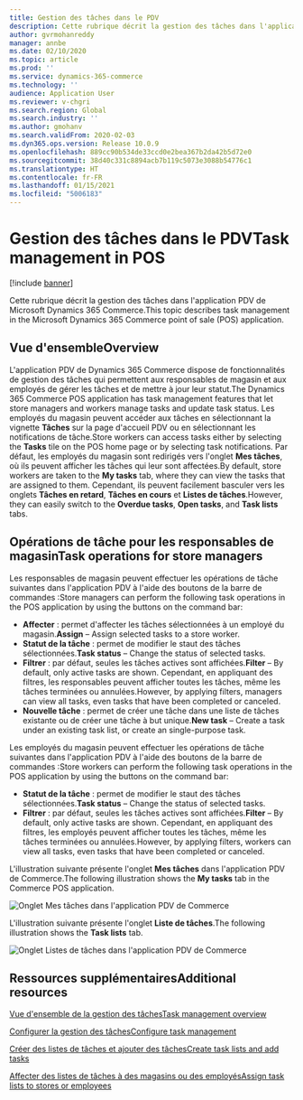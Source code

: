 ```yaml
---
title: Gestion des tâches dans le PDV
description: Cette rubrique décrit la gestion des tâches dans l'application PDV de Microsoft Dynamics 365 Commerce.
author: gvrmohanreddy
manager: annbe
ms.date: 02/10/2020
ms.topic: article
ms.prod: ''
ms.service: dynamics-365-commerce
ms.technology: ''
audience: Application User
ms.reviewer: v-chgri
ms.search.region: Global
ms.search.industry: ''
ms.author: gmohanv
ms.search.validFrom: 2020-02-03
ms.dyn365.ops.version: Release 10.0.9
ms.openlocfilehash: 889cc90b534de33ccd0e2bea367b2da42b5d72e0
ms.sourcegitcommit: 38d40c331c8894acb7b119c5073e3088b54776c1
ms.translationtype: HT
ms.contentlocale: fr-FR
ms.lasthandoff: 01/15/2021
ms.locfileid: "5006183"
---
```

# <a name="task-management-in-pos"></a><span data-ttu-id="6b58c-103">Gestion des tâches dans le PDV</span><span class="sxs-lookup"><span data-stu-id="6b58c-103">Task management in POS</span></span>

[!include [banner](includes/banner.md)]

<span data-ttu-id="6b58c-104">Cette rubrique décrit la gestion des tâches dans l'application PDV de Microsoft Dynamics 365 Commerce.</span><span class="sxs-lookup"><span data-stu-id="6b58c-104">This topic describes task management in the Microsoft Dynamics 365 Commerce point of sale (POS) application.</span></span>

## <a name="overview"></a><span data-ttu-id="6b58c-105">Vue d'ensemble</span><span class="sxs-lookup"><span data-stu-id="6b58c-105">Overview</span></span>

<span data-ttu-id="6b58c-106">L'application PDV de Dynamics 365 Commerce dispose de fonctionnalités de gestion des tâches qui permettent aux responsables de magasin et aux employés de gérer les tâches et de mettre à jour leur statut.</span><span class="sxs-lookup"><span data-stu-id="6b58c-106">The Dynamics 365 Commerce POS application has task management features that let store managers and workers manage tasks and update task status.</span></span> <span data-ttu-id="6b58c-107">Les employés du magasin peuvent accéder aux tâches en sélectionnant la vignette **Tâches** sur la page d'accueil PDV ou en sélectionnant les notifications de tâche.</span><span class="sxs-lookup"><span data-stu-id="6b58c-107">Store workers can access tasks either by selecting the **Tasks** tile on the POS home page or by selecting task notifications.</span></span> <span data-ttu-id="6b58c-108">Par défaut, les employés du magasin sont redirigés vers l'onglet **Mes tâches**, où ils peuvent afficher les tâches qui leur sont affectées.</span><span class="sxs-lookup"><span data-stu-id="6b58c-108">By default, store workers are taken to the **My tasks** tab, where they can view the tasks that are assigned to them.</span></span> <span data-ttu-id="6b58c-109">Cependant, ils peuvent facilement basculer vers les onglets **Tâches en retard**, **Tâches en cours** et **Listes de tâches**.</span><span class="sxs-lookup"><span data-stu-id="6b58c-109">However, they can easily switch to the **Overdue tasks**, **Open tasks**, and **Task lists** tabs.</span></span>

## <a name="task-operations-for-store-managers"></a><span data-ttu-id="6b58c-110">Opérations de tâche pour les responsables de magasin</span><span class="sxs-lookup"><span data-stu-id="6b58c-110">Task operations for store managers</span></span>

<span data-ttu-id="6b58c-111">Les responsables de magasin peuvent effectuer les opérations de tâche suivantes dans l'application PDV à l'aide des boutons de la barre de commandes :</span><span class="sxs-lookup"><span data-stu-id="6b58c-111">Store managers can perform the following task operations in the POS application by using the buttons on the command bar:</span></span>

- <span data-ttu-id="6b58c-112">**Affecter** : permet d'affecter les tâches sélectionnées à un employé du magasin.</span><span class="sxs-lookup"><span data-stu-id="6b58c-112">**Assign** – Assign selected tasks to a store worker.</span></span>
- <span data-ttu-id="6b58c-113">**Statut de la tâche** : permet de modifier le staut des tâches sélectionnées.</span><span class="sxs-lookup"><span data-stu-id="6b58c-113">**Task status** – Change the status of selected tasks.</span></span>
- <span data-ttu-id="6b58c-114">**Filtrer** : par défaut, seules les tâches actives sont affichées.</span><span class="sxs-lookup"><span data-stu-id="6b58c-114">**Filter** – By default, only active tasks are shown.</span></span> <span data-ttu-id="6b58c-115">Cependant, en appliquant des filtres, les responsables peuvent afficher toutes les tâches, même les tâches terminées ou annulées.</span><span class="sxs-lookup"><span data-stu-id="6b58c-115">However, by applying filters, managers can view all tasks, even tasks that have been completed or canceled.</span></span>
- <span data-ttu-id="6b58c-116">**Nouvelle tâche** : permet de créer une tâche dans une liste de tâches existante ou de créer une tâche à but unique.</span><span class="sxs-lookup"><span data-stu-id="6b58c-116">**New task** – Create a task under an existing task list, or create an single-purpose task.</span></span>

<span data-ttu-id="6b58c-117">Les employés du magasin peuvent effectuer les opérations de tâche suivantes dans l'application PDV à l'aide des boutons de la barre de commandes :</span><span class="sxs-lookup"><span data-stu-id="6b58c-117">Store workers can perform the following task operations in the POS application by using the buttons on the command bar:</span></span>

- <span data-ttu-id="6b58c-118">**Statut de la tâche** : permet de modifier le staut des tâches sélectionnées.</span><span class="sxs-lookup"><span data-stu-id="6b58c-118">**Task status** – Change the status of selected tasks.</span></span>
- <span data-ttu-id="6b58c-119">**Filtrer** : par défaut, seules les tâches actives sont affichées.</span><span class="sxs-lookup"><span data-stu-id="6b58c-119">**Filter** – By default, only active tasks are shown.</span></span> <span data-ttu-id="6b58c-120">Cependant, en appliquant des filtres, les employés peuvent afficher toutes les tâches, même les tâches terminées ou annulées.</span><span class="sxs-lookup"><span data-stu-id="6b58c-120">However, by applying filters, workers can view all tasks, even tasks that have been completed or canceled.</span></span>

<span data-ttu-id="6b58c-121">L'illustration suivante présente l'onglet **Mes tâches** dans l'application PDV de Commerce.</span><span class="sxs-lookup"><span data-stu-id="6b58c-121">The following illustration shows the **My tasks** tab in the Commerce POS application.</span></span>

![Onglet Mes tâches dans l'application PDV de Commerce](media/POS-task-management.png)

<span data-ttu-id="6b58c-123">L'illustration suivante présente l'onglet **Liste de tâches**.</span><span class="sxs-lookup"><span data-stu-id="6b58c-123">The following illustration shows the **Task lists** tab.</span></span>

![Onglet Listes de tâches dans l'application PDV de Commerce](media/POS-task-lists-management.png)

## <a name="additional-resources"></a><span data-ttu-id="6b58c-125">Ressources supplémentaires</span><span class="sxs-lookup"><span data-stu-id="6b58c-125">Additional resources</span></span>

[<span data-ttu-id="6b58c-126">Vue d'ensemble de la gestion des tâches</span><span class="sxs-lookup"><span data-stu-id="6b58c-126">Task management overview</span></span>](task-mgmt-overview.md)

[<span data-ttu-id="6b58c-127">Configurer la gestion des tâches</span><span class="sxs-lookup"><span data-stu-id="6b58c-127">Configure task management</span></span>](task-mgmt-configure.md)

[<span data-ttu-id="6b58c-128">Créer des listes de tâches et ajouter des tâches</span><span class="sxs-lookup"><span data-stu-id="6b58c-128">Create task lists and add tasks</span></span>](task-mgmt-create-lists.md)

[<span data-ttu-id="6b58c-129">Affecter des listes de tâches à des magasins ou des employés</span><span class="sxs-lookup"><span data-stu-id="6b58c-129">Assign task lists to stores or employees</span></span>](task-mgmt-assign-lists.md)
